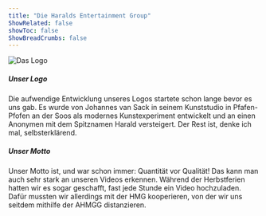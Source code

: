 ```yaml
---
title: "Die Haralds Entertainment Group"
ShowRelated: false
showToc: false
ShowBreadCrumbs: false
---
```


![Das Logo](/uploads/HEG.png)

##### Unser Logo

Die aufwendige Entwicklung unseres Logos startete schon lange bevor es uns gab. Es wurde von Johannes van Sack in seinem Kunststudio in Pfafen-Pfofen an der Soos als modernes Kunstexperiment entwickelt und an einen Anonymen mit dem Spitznamen Harald versteigert. Der Rest ist, denke ich mal, selbsterklärend.

##### Unser Motto

Unser Motto ist, und war schon immer: Quantität vor Qualität! Das kann man auch sehr stark an unseren Videos erkennen. Während der Herbstferien hatten wir es sogar geschafft, fast jede Stunde ein Video hochzuladen. Dafür mussten wir allerdings mit der HMG kooperieren, von der wir uns seitdem mithilfe der AHMGG distanzieren.